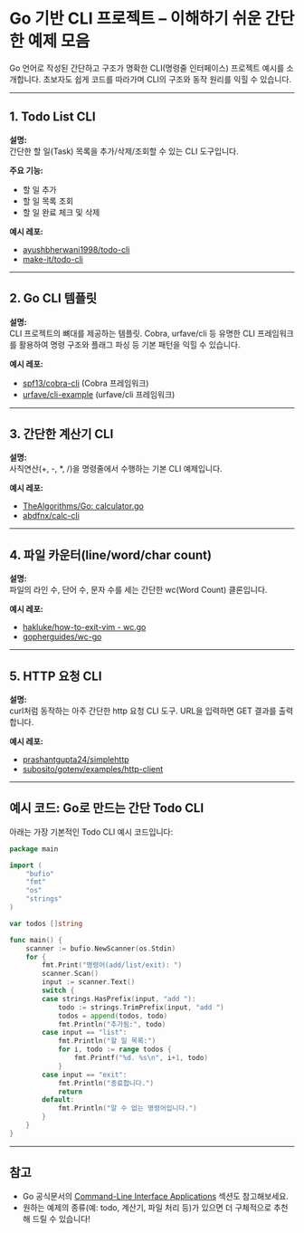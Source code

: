 # Go 기반 CLI 프로젝트 – 이해하기 쉬운 간단한 예제 모음

Go 언어로 작성된 간단하고 구조가 명확한 CLI(명령줄 인터페이스) 프로젝트 예시를 소개합니다. 초보자도 쉽게 코드를 따라가며 CLI의 구조와 동작 원리를 익힐 수 있습니다.

---

## 1. Todo List CLI

**설명:**  
간단한 할 일(Task) 목록을 추가/삭제/조회할 수 있는 CLI 도구입니다.

**주요 기능:**  
- 할 일 추가  
- 할 일 목록 조회  
- 할 일 완료 체크 및 삭제

**예시 레포:**  
- [ayushbherwani1998/todo-cli](https://github.com/ayushbherwani1998/todo-cli)  
- [make-it/todo-cli](https://github.com/make-it/todo-cli)

---

## 2. Go CLI 템플릿

**설명:**  
CLI 프로젝트의 뼈대를 제공하는 템플릿. Cobra, urfave/cli 등 유명한 CLI 프레임워크를 활용하여 명령 구조와 플래그 파싱 등 기본 패턴을 익힐 수 있습니다.

**예시 레포:**  
- [spf13/cobra-cli](https://github.com/spf13/cobra-cli) (Cobra 프레임워크)
- [urfave/cli-example](https://github.com/urfave/cli-example) (urfave/cli 프레임워크)

---

## 3. 간단한 계산기 CLI

**설명:**  
사칙연산(+, -, *, /)을 명령줄에서 수행하는 기본 CLI 예제입니다.

**예시 레포:**  
- [TheAlgorithms/Go: calculator.go](https://github.com/TheAlgorithms/Go/blob/master/math/calculator.go)
- [abdfnx/calc-cli](https://github.com/abdfnx/calc-cli)

---

## 4. 파일 카운터(line/word/char count)

**설명:**  
파일의 라인 수, 단어 수, 문자 수를 세는 간단한 wc(Word Count) 클론입니다.

**예시 레포:**  
- [hakluke/how-to-exit-vim - wc.go](https://github.com/hakluke/how-to-exit-vim/blob/master/examples/wc.go)
- [gopherguides/wc-go](https://github.com/gopherguides/wc-go)

---

## 5. HTTP 요청 CLI

**설명:**  
curl처럼 동작하는 아주 간단한 http 요청 CLI 도구. URL을 입력하면 GET 결과를 출력합니다.

**예시 레포:**  
- [prashantgupta24/simplehttp](https://github.com/prashantgupta24/simplehttp)
- [subosito/gotenv/examples/http-client](https://github.com/subosito/gotenv/blob/master/examples/http-client/main.go)

---

## 예시 코드: Go로 만드는 간단 Todo CLI

아래는 가장 기본적인 Todo CLI 예시 코드입니다:

```go
package main

import (
    "bufio"
    "fmt"
    "os"
    "strings"
)

var todos []string

func main() {
    scanner := bufio.NewScanner(os.Stdin)
    for {
        fmt.Print("명령어(add/list/exit): ")
        scanner.Scan()
        input := scanner.Text()
        switch {
        case strings.HasPrefix(input, "add "):
            todo := strings.TrimPrefix(input, "add ")
            todos = append(todos, todo)
            fmt.Println("추가됨:", todo)
        case input == "list":
            fmt.Println("할 일 목록:")
            for i, todo := range todos {
                fmt.Printf("%d. %s\n", i+1, todo)
            }
        case input == "exit":
            fmt.Println("종료합니다.")
            return
        default:
            fmt.Println("알 수 없는 명령어입니다.")
        }
    }
}
```

---

## 참고

- Go 공식문서의 [Command-Line Interface Applications](https://golangdocs.com/cli-applications-in-golang) 섹션도 참고해보세요.
- 원하는 예제의 종류(예: todo, 계산기, 파일 처리 등)가 있으면 더 구체적으로 추천해 드릴 수 있습니다!
